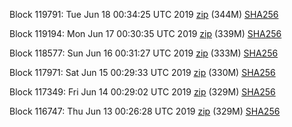 Block 119791: Tue Jun 18 00:34:25 UTC 2019 [zip](https://dash-bootstrap.ams3.digitaloceanspaces.com/testnet/2019-06-18/bootstrap.dat.zip) (344M) [SHA256](https://dash-bootstrap.ams3.digitaloceanspaces.com/testnet/2019-06-18/sha256.txt)

Block 119194: Mon Jun 17 00:30:35 UTC 2019 [zip](https://dash-bootstrap.ams3.digitaloceanspaces.com/testnet/2019-06-17/bootstrap.dat.zip) (339M) [SHA256](https://dash-bootstrap.ams3.digitaloceanspaces.com/testnet/2019-06-17/sha256.txt)

Block 118577: Sun Jun 16 00:31:27 UTC 2019 [zip](https://dash-bootstrap.ams3.digitaloceanspaces.com/testnet/2019-06-16/bootstrap.dat.zip) (333M) [SHA256](https://dash-bootstrap.ams3.digitaloceanspaces.com/testnet/2019-06-16/sha256.txt)

Block 117971: Sat Jun 15 00:29:33 UTC 2019 [zip](https://dash-bootstrap.ams3.digitaloceanspaces.com/testnet/2019-06-15/bootstrap.dat.zip) (330M) [SHA256](https://dash-bootstrap.ams3.digitaloceanspaces.com/testnet/2019-06-15/sha256.txt)

Block 117349: Fri Jun 14 00:29:02 UTC 2019 [zip](https://dash-bootstrap.ams3.digitaloceanspaces.com/testnet/2019-06-14/bootstrap.dat.zip) (329M) [SHA256](https://dash-bootstrap.ams3.digitaloceanspaces.com/testnet/2019-06-14/sha256.txt)

Block 116747: Thu Jun 13 00:26:28 UTC 2019 [zip](https://dash-bootstrap.ams3.digitaloceanspaces.com/testnet/2019-06-13/bootstrap.dat.zip) (329M) [SHA256](https://dash-bootstrap.ams3.digitaloceanspaces.com/testnet/2019-06-13/sha256.txt)
